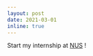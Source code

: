 ```yaml
---
layout: post
date: 2021-03-01 
inline: true
---
```

Start my internship at [NUS][nus] !

[nus]: https://www.nus.edu.sg
